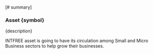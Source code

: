 [# summary]
### Asset {symbol}

{description}

INTFREE asset is going to have its circulation among Small and Micro Business sectors to help grow their businesses.
